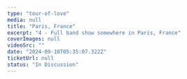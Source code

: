 ```yaml
---
type: "tour-of-love"
media: null
title: "Paris, France"
excerpt: "4 - Full band show somewhere in Paris, France"
coverImages: null
videoSrc: ""
date: "2024-09-18T05:35:07.322Z"
ticketUrl: null
status: "In Discussion"
---
```

